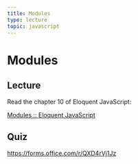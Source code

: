 ```yaml
---
title: Modules
type: lecture
topic: javascript
---
```


# Modules

## Lecture

Read the chapter 10 of Eloquent JavaScript:

[Modules :: Eloquent JavaScript](https://eloquentjavascript.net/10_modules.html)

## Quiz

https://forms.office.com/r/QXD4rVj1Jz
